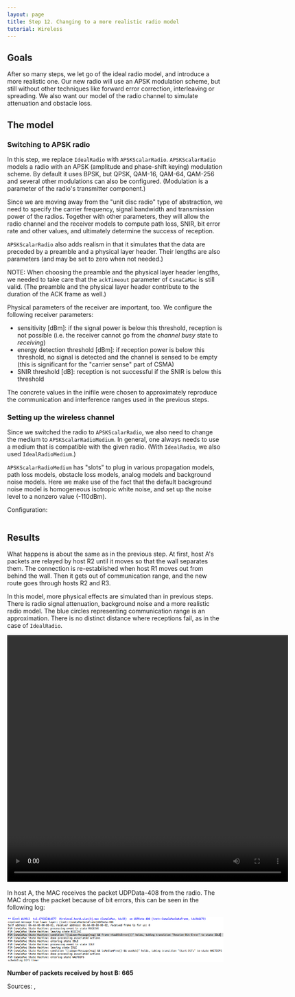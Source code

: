 ```yaml
---
layout: page
title: Step 12. Changing to a more realistic radio model
tutorial: Wireless
---
```


## Goals

After so many steps, we let go of the ideal radio model, and introduce a
more realistic one. Our new radio will use an APSK modulation scheme, but
still without other techniques like forward error correction, interleaving
or spreading. We also want our model of the radio channel to simulate
attenuation and obstacle loss.

## The model

### Switching to APSK radio

In this step, we replace `IdealRadio` with `APSKScalarRadio`.
`APSKScalarRadio` models a radio with an APSK (amplitude and phase-shift
keying) modulation scheme. By default it uses BPSK, but QPSK, QAM-16,
QAM-64, QAM-256 and several other modulations can also be configured.
(Modulation is a parameter of the radio's transmitter component.)

Since we are moving away from the "unit disc radio" type of abstraction, we
need to specify the carrier frequency, signal bandwidth and transmission
power of the radios. Together with other parameters, they will allow the
radio channel and the receiver models to compute path loss, SNIR, bit error
rate and other values, and ultimately determine the success of reception.

`APSKScalarRadio` also adds realism in that it simulates that the data are
preceded by a preamble and a physical layer header. Their lengths are also
parameters (and may be set to zero when not needed.)

NOTE: When choosing the preamble and the physical layer header lengths, we
needed to take care that the `ackTimeout` parameter of `CsmaCaMac` is still
valid. (The preamble and the physical layer header contribute to the duration
of the ACK frame as well.)

Physical parameters of the receiver are important, too. We configure the
following receiver parameters:
- sensitivity [dBm]: if the signal power is below this threshold, reception
  is not possible  (i.e. the receiver cannot go from the *channel busy*
  state to *receiving*)
- energy detection threshold [dBm]: if reception power is below this
  threshold, no signal is detected and the channel is sensed to be empty
  (this is significant for the "carrier sense" part of CSMA)
- SNIR threshold [dB]: reception is not successful if the SNIR is below
  this threshold

The concrete values in the inifile were chosen to approximately
reproduce the communication and interference ranges used in the
previous steps.

### Setting up the wireless channel

Since we switched the radio to `APSKScalarRadio`, we also need to change
the medium to `APSKScalarRadioMedium`. In general, one always needs to use
a medium that is compatible with the given radio. (With `IdealRadio`, we
also used `IdealRadioMedium`.)

`APSKScalarRadioMedium` has "slots" to plug in various propagation
models, path loss models, obstacle loss models, analog models and
background noise models. Here we make use of the fact that the default
background noise model is homogeneous isotropic white noise, and set up the
noise level to a nonzero value (-110dBm).

Configuration:

<p><pre class="snippet" src="../omnetpp.ini" from="\[Config Wireless12\]" until="####"></pre></p>

## Results

What happens is about the same as in the previous step. At first, host A's
packets are relayed by host R2 until it moves so that the wall separates them.
The connection is re-established when host R1 moves out from behind the wall.
Then it gets out of communication range, and the new route goes through hosts R2
and R3.

In this model, more physical effects are simulated than in previous steps.
There is radio signal attenuation, background noise and a more realistic radio
model. The blue circles representing communication range is an approximation.
There is no distinct distance where receptions fail, as in the case of
`IdealRadio`.

<p><video autoplay loop controls onclick="this.paused ? this.play() : this.pause();" src="wireless-step12-1.mp4" width="655" height="575"></video></p>
<!--internal video recording, playback speed animation speed 1-->

In host A, the MAC receives the packet UDPData-408 from the radio. The MAC drops
the packet because of bit errors, this can be seen in the following log:

<img class="screen" src="wireless-step12-log.png">

**Number of packets received by host B: 665**

Sources: <a srcfile="wireless/omnetpp.ini" />, <a srcfile="wireless/WirelessC.ned" />

